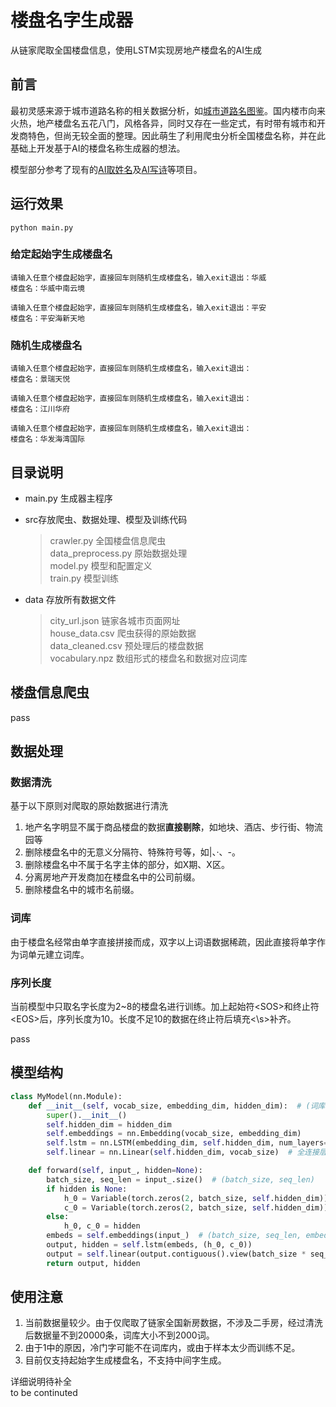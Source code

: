 # 楼盘名字生成器
从链家爬取全国楼盘信息，使用LSTM实现房地产楼盘名的AI生成

## 前言
最初灵感来源于城市道路名称的相关数据分析，如[城市道路名图鉴](https://zhuanlan.zhihu.com/p/74299051)。国内楼市向来火热，地产楼盘名五花八门，风格各异，同时又存在一些定式，有时带有城市和开发商特色，但尚无较全面的整理。因此萌生了利用爬虫分析全国楼盘名称，并在此基础上开发基于AI的楼盘名称生成器的想法。  

模型部分参考了现有的[AI取姓名](https://blog.csdn.net/keyue123/article/details/89400680)及[AI写诗](https://github.com/braveryCHR/LSTM_poem)等项目。
## 运行效果  
```
python main.py
```
### 给定起始字生成楼盘名
```
请输入任意个楼盘起始字，直接回车则随机生成楼盘名，输入exit退出：华威
楼盘名：华威中南云境

请输入任意个楼盘起始字，直接回车则随机生成楼盘名，输入exit退出：平安
楼盘名：平安海新天地
```
### 随机生成楼盘名
```
请输入任意个楼盘起始字，直接回车则随机生成楼盘名，输入exit退出：
楼盘名：景瑞天悦

请输入任意个楼盘起始字，直接回车则随机生成楼盘名，输入exit退出：
楼盘名：江川华府

请输入任意个楼盘起始字，直接回车则随机生成楼盘名，输入exit退出：
楼盘名：华发海湾国际
```
## 目录说明
- main.py  生成器主程序
- src存放爬虫、数据处理、模型及训练代码  
    > crawler.py  全国楼盘信息爬虫  
    > data_preprocess.py  原始数据处理  
    > model.py  模型和配置定义  
    > train.py 模型训练  

- data 存放所有数据文件  
    > city_url.json  链家各城市页面网址  
    > house_data.csv  爬虫获得的原始数据  
    > data_cleaned.csv  预处理后的楼盘数据  
    > vocabulary.npz  数组形式的楼盘名和数据对应词库  

## 楼盘信息爬虫  
pass
## 数据处理  
### 数据清洗
基于以下原则对爬取的原始数据进行清洗  
1. 地产名字明显不属于商品楼盘的数据**直接剔除**，如地块、酒店、步行街、物流园等
2. 删除楼盘名中的无意义分隔符、特殊符号等，如|、·、-。
3. 删除楼盘名中不属于名字主体的部分，如X期、X区。
4. 分离房地产开发商加在楼盘名中的公司前缀。
5. 删除楼盘名中的城市名前缀。 
### 词库
由于楼盘名经常由单字直接拼接而成，双字以上词语数据稀疏，因此直接将单字作为词单元建立词库。
### 序列长度
当前模型中只取名字长度为2~8的楼盘名进行训练。加上起始符\<SOS>和终止符\<EOS>后，序列长度为10。长度不足10的数据在终止符后填充<\\s>补齐。  

pass
## 模型结构
``` python
class MyModel(nn.Module):
    def __init__(self, vocab_size, embedding_dim, hidden_dim):  # (词库大小, 词向量维度, LSTM隐藏层维度)
        super().__init__()
        self.hidden_dim = hidden_dim
        self.embeddings = nn.Embedding(vocab_size, embedding_dim)
        self.lstm = nn.LSTM(embedding_dim, self.hidden_dim, num_layers=2, batch_first=True)  # LSTM
        self.linear = nn.Linear(self.hidden_dim, vocab_size)  # 全连接层

    def forward(self, input_, hidden=None):
        batch_size, seq_len = input_.size()  # (batch_size, seq_len)
        if hidden is None:
            h_0 = Variable(torch.zeros(2, batch_size, self.hidden_dim))
            c_0 = Variable(torch.zeros(2, batch_size, self.hidden_dim))
        else:
            h_0, c_0 = hidden
        embeds = self.embeddings(input_)  # (batch_size, seq_len, embedding_dim)
        output, hidden = self.lstm(embeds, (h_0, c_0))
        output = self.linear(output.contiguous().view(batch_size * seq_len, -1))  # (batch_size, seq_len, hidden_dim)
        return output, hidden
```
##  使用注意
1. 当前数据量较少。由于仅爬取了链家全国新房数据，不涉及二手房，经过清洗后数据量不到20000条，词库大小不到2000词。
2. 由于1中的原因，冷门字可能不在词库内，或由于样本太少而训练不足。
2. 目前仅支持起始字生成楼盘名，不支持中间字生成。

详细说明待补全  
to be continuted
